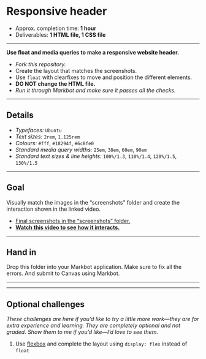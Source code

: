 # Responsive header

- Approx. completion time: **1 hour**
- Deliverables: **1 HTML file, 1 CSS file**

---

**Use float and media queries to make a responsive website header.**

- *Fork this repository.*
- Create the layout that matches the screenshots.
- Use `float` with clearfixes to move and position the different elements.
- **DO NOT change the HTML file.**
- *Run it through Markbot and make sure it passes all the checks.*

---

## Details

- *Typefaces:* `Ubuntu`
- *Text sizes:* `2rem`, `1.125rem`
- *Colours:* `#fff`, `#18294f`, `#6c8fe0`
- *Standard media query widths:* `25em`, `38em`, `60em`, `90em`
- *Standard text sizes & line heights:* `100%/1.3`, `110%/1.4`, `120%/1.5`, `130%/1.5`

---

## Goal

Visually match the images in the “screenshots” folder and create the interaction shown in the linked video.

- [Final screenshots in the “screenshots” folder.](screenshots)
- [**Watch this video to see how it interacts.**](https://youtu.be/c5Xahz7qQGQ)

---

## Hand in

Drop this folder into your Markbot application. Make sure to fix all the errors. And submit to Canvas using Markbot.

---
---

## Optional challenges

*These challenges are here if you’d like to try a little more work—they are for extra experience and learning. They are completely optional and not graded. Show them to me if you’d like—I’d love to see them.*

1. Use [flexbox](https://learn-the-web.algonquindesign.ca/topics/flow-display/#flexbox) and complete the layout using `display: flex` instead of `float`

